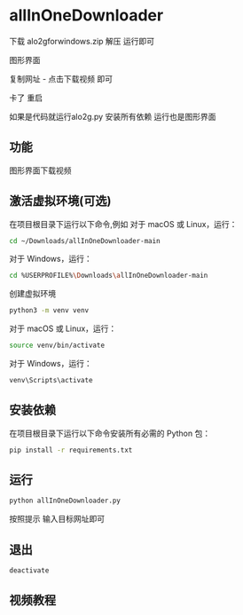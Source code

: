 # allInOneDownloader

下载 alo2gforwindows.zip 解压 运行即可

图形界面

复制网址 - 点击下载视频 即可

卡了 重启


如果是代码就运行alo2g.py 安装所有依赖 运行也是图形界面

## 功能

图形界面下载视频

## 激活虚拟环境(可选)
在项目根目录下运行以下命令,例如
对于 macOS 或 Linux，运行：
```bash
cd ~/Downloads/allInOneDownloader-main
```
对于 Windows，运行：
```bash
cd %USERPROFILE%\Downloads\allInOneDownloader-main
```
创建虚拟环境
```bash
python3 -m venv venv
```
对于 macOS 或 Linux，运行：
```bash
source venv/bin/activate
```
对于 Windows，运行：
```bash
venv\Scripts\activate
```

## 安装依赖

在项目根目录下运行以下命令安装所有必需的 Python 包：

```bash
pip install -r requirements.txt
```

## 运行
```bash
python allInOneDownloader.py
```
按照提示 输入目标网址即可

## 退出
```bash
deactivate
```

## 视频教程
```bash

```

